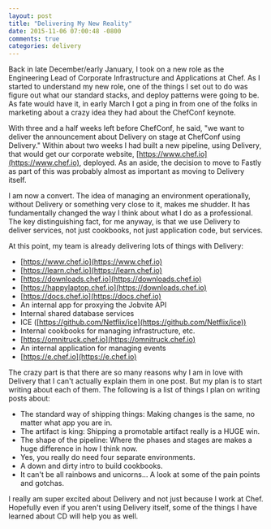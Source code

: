 ```yaml
---
layout: post
title: "Delivering My New Reality"
date: 2015-11-06 07:00:48 -0800
comments: true
categories: delivery
---
```

Back in late December/early January, I took on a new role as the Engineering Lead of Corporate Infrastructure and Applications at Chef. As I started to understand my new role, one of the things I set out to do was figure out what our standard stacks, and deploy patterns were going to be. As fate would have it, in early March I got a ping in from one of the folks in marketing about a crazy idea they had about the ChefConf keynote.

With three and a half weeks left before ChefConf, he said, "we want to deliver the announcement about Delivery on stage at ChefConf using Delivery." Within about two weeks I had built a new pipeline, using Delivery, that would get our corporate website, [https://www.chef.io](https://www.chef.io), deployed. As an aside, the decision to move to Fastly as part of this was probably almost as important as moving to Delivery itself.

I am now a convert. The idea of managing an environment operationally, without Delivery or something very close to it, makes me shudder. It has fundamentally changed the way I think about what I do as a professional. The key distinguishing fact, for me anyway, is that we use Delivery to deliver services, not just cookbooks, not just application code, but services.

At this point, my team is already delivering lots of things with Delivery:

- [https://www.chef.io](https://www.chef.io)
- [https://learn.chef.io](https://learn.chef.io)
- [https://downloads.chef.io](https://downloads.chef.io)
- [https://happylaptop.chef.io](https://downloads.chef.io)
- [https://docs.chef.io](https://docs.chef.io)
- An internal app for proxying the Jobvite API
- Internal shared database services
- ICE ([https://github.com/Netflix/ice](https://github.com/Netflix/ice))
- Internal cookbooks for managing infrastructure, etc.
- [https://omnitruck.chef.io](https://omnitruck.chef.io)
- An internal application for managing events
- [https://e.chef.io](https://e.chef.io)

The crazy part is that there are so many reasons why I am in love with Delivery that I can't actually explain them in one post. But my plan is to start writing about each of them. The following is a list of things I plan on writing posts about:

- The standard way of shipping things: Making changes is the same, no matter what app you are in.
- The artifact is king: Shipping a promotable artifact really is a HUGE win.
- The shape of the pipeline: Where the phases and stages are makes a huge difference in how I think now.
- Yes, you really do need four separate environments.
- A down and dirty intro to build cookbooks.
- It can't be all rainbows and unicorns... A look at some of the pain points and gotchas.

I really am super excited about Delivery and not just because I work at Chef. Hopefully even if you aren't using Delivery itself, some of the things I have learned about CD will help you as well.